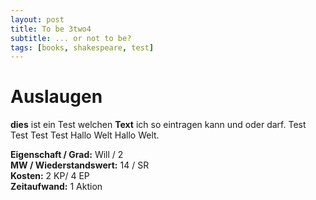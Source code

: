 ```yaml
---
layout: post
title: To be 3two4
subtitle: ... or not to be?
tags: [books, shakespeare, test]
---
```


# Auslaugen

**dies** ist ein Test welchen **Text** ich so eintragen kann und oder darf.
Test Test Test Test Hallo Welt Hallo Welt.

**Eigenschaft / Grad:** Will / 2  
**MW / Wiederstandswert:** 14 / SR  
**Kosten:** 2 KP/ 4 EP  
**Zeitaufwand:** 1 Aktion  
